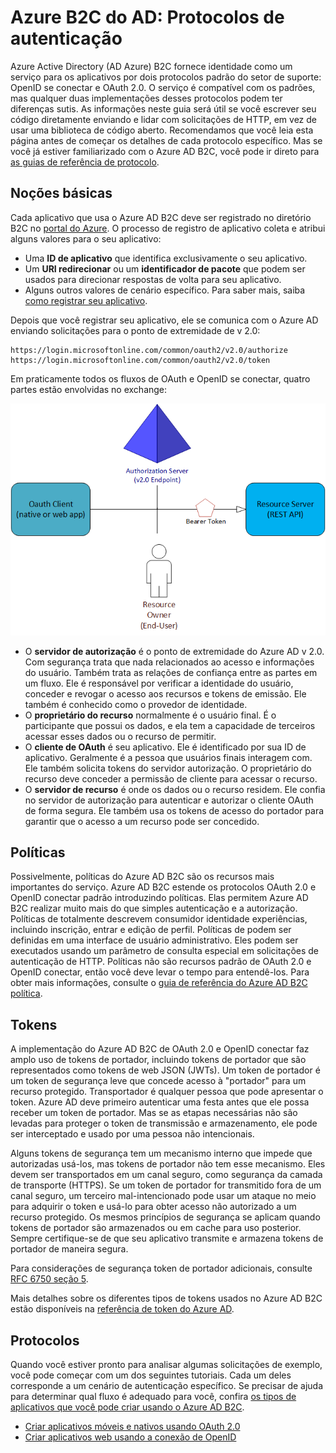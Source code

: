 <properties
    pageTitle="Active Directory do Azure B2C | Microsoft Azure"
    description="Como criar aplicativos diretamente, usando os protocolos suportados pelo Azure Active Directory B2C."
    services="active-directory-b2c"
    documentationCenter=""
    authors="dstrockis"
    manager="mbaldwin"
    editor=""/>

<tags
    ms.service="active-directory-b2c"
    ms.workload="identity"
    ms.tgt_pltfrm="na"
    ms.devlang="na"
    ms.topic="article"
    ms.date="07/22/2016"
    ms.author="dastrock"/>

# <a name="azure-ad-b2c-authentication-protocols"></a>Azure B2C do AD: Protocolos de autenticação

Azure Active Directory (AD Azure) B2C fornece identidade como um serviço para os aplicativos por dois protocolos padrão do setor de suporte: OpenID se conectar e OAuth 2.0. O serviço é compatível com os padrões, mas qualquer duas implementações desses protocolos podem ter diferenças sutis.  As informações neste guia será útil se você escrever seu código diretamente enviando e lidar com solicitações de HTTP, em vez de usar uma biblioteca de código aberto. Recomendamos que você leia esta página antes de começar os detalhes de cada protocolo específico. Mas se você já estiver familiarizado com o Azure AD B2C, você pode ir direto para [as guias de referência de protocolo](#protocols).

<!-- TODO: Need link to libraries above -->

## <a name="the-basics"></a>Noções básicas
Cada aplicativo que usa o Azure AD B2C deve ser registrado no diretório B2C no [portal do Azure](https://portal.azure.com). O processo de registro de aplicativo coleta e atribui alguns valores para o seu aplicativo:

- Uma **ID de aplicativo** que identifica exclusivamente o seu aplicativo.
- Um **URI redirecionar** ou um **identificador de pacote** que podem ser usados para direcionar respostas de volta para seu aplicativo.
- Alguns outros valores de cenário específico. Para saber mais, saiba [como registrar seu aplicativo](active-directory-b2c-app-registration.md).

Depois que você registrar seu aplicativo, ele se comunica com o Azure AD enviando solicitações para o ponto de extremidade de v 2.0:

```
https://login.microsoftonline.com/common/oauth2/v2.0/authorize
https://login.microsoftonline.com/common/oauth2/v2.0/token
```

Em praticamente todos os fluxos de OAuth e OpenID se conectar, quatro partes estão envolvidas no exchange:

![Funções de OAuth 2.0](./media/active-directory-b2c-reference-protocols/protocols_roles.png)

- O **servidor de autorização** é o ponto de extremidade do Azure AD v 2.0. Com segurança trata que nada relacionados ao acesso e informações do usuário. Também trata as relações de confiança entre as partes em um fluxo. Ele é responsável por verificar a identidade do usuário, conceder e revogar o acesso aos recursos e tokens de emissão. Ele também é conhecido como o provedor de identidade.
- O **proprietário do recurso** normalmente é o usuário final. É o participante que possui os dados, e ela tem a capacidade de terceiros acessar esses dados ou o recurso de permitir.
- O **cliente de OAuth** é seu aplicativo. Ele é identificado por sua ID de aplicativo. Geralmente é a pessoa que usuários finais interagem com. Ele também solicita tokens do servidor autorização. O proprietário do recurso deve conceder a permissão de cliente para acessar o recurso.
- O **servidor de recurso** é onde os dados ou o recurso residem. Ele confia no servidor de autorização para autenticar e autorizar o cliente OAuth de forma segura. Ele também usa os tokens de acesso do portador para garantir que o acesso a um recurso pode ser concedido.

## <a name="policies"></a>Políticas
Possivelmente, políticas do Azure AD B2C são os recursos mais importantes do serviço. Azure AD B2C estende os protocolos OAuth 2.0 e OpenID conectar padrão introduzindo políticas. Elas permitem Azure AD B2C realizar muito mais do que simples autenticação e a autorização. Políticas de totalmente descrevem consumidor identidade experiências, incluindo inscrição, entrar e edição de perfil. Políticas de podem ser definidas em uma interface de usuário administrativo. Eles podem ser executados usando um parâmetro de consulta especial em solicitações de autenticação de HTTP. Políticas não são recursos padrão de OAuth 2.0 e OpenID conectar, então você deve levar o tempo para entendê-los. Para obter mais informações, consulte o [guia de referência do Azure AD B2C política](active-directory-b2c-reference-policies.md).

## <a name="tokens"></a>Tokens
A implementação do Azure AD B2C de OAuth 2.0 e OpenID conectar faz amplo uso de tokens de portador, incluindo tokens de portador que são representados como tokens de web JSON (JWTs). Um token de portador é um token de segurança leve que concede acesso à "portador" para um recurso protegido. Transportador é qualquer pessoa que pode apresentar o token. Azure AD deve primeiro autenticar uma festa antes que ele possa receber um token de portador. Mas se as etapas necessárias não são levadas para proteger o token de transmissão e armazenamento, ele pode ser interceptado e usado por uma pessoa não intencionais.

Alguns tokens de segurança tem um mecanismo interno que impede que autorizadas usá-los, mas tokens de portador não tem esse mecanismo. Eles devem ser transportados em um canal seguro, como segurança da camada de transporte (HTTPS). Se um token de portador for transmitido fora de um canal seguro, um terceiro mal-intencionado pode usar um ataque no meio para adquirir o token e usá-lo para obter acesso não autorizado a um recurso protegido. Os mesmos princípios de segurança se aplicam quando tokens de portador são armazenados ou em cache para uso posterior. Sempre certifique-se de que seu aplicativo transmite e armazena tokens de portador de maneira segura.

Para considerações de segurança token de portador adicionais, consulte [RFC 6750 seção 5](http://tools.ietf.org/html/rfc6750).

Mais detalhes sobre os diferentes tipos de tokens usados no Azure AD B2C estão disponíveis na [referência de token do Azure AD](active-directory-b2c-reference-tokens.md).

## <a name="protocols"></a>Protocolos

Quando você estiver pronto para analisar algumas solicitações de exemplo, você pode começar com um dos seguintes tutoriais. Cada um deles corresponde a um cenário de autenticação específico. Se precisar de ajuda para determinar qual fluxo é adequado para você, confira [os tipos de aplicativos que você pode criar usando o Azure AD B2C](active-directory-b2c-apps.md).

- [Criar aplicativos móveis e nativos usando OAuth 2.0](active-directory-b2c-reference-oauth-code.md)
- [Criar aplicativos web usando a conexão de OpenID](active-directory-b2c-reference-oidc.md)
